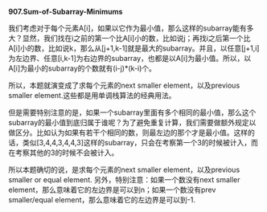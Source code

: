 **907.Sum-of-Subarray-Minimums**

我们考虑对于每个元素A[i]，如果以它作为最小值，那么这样的subarray能有多大？显然，我们找在i之前的第一个比A[i]小的数，比如说j；再找i之后第一个比A[i]小的数，比如说k，那么从[j+1,k-1]就是最大的subarray。并且，以任意[j+1,i]为左边界、任意[i,k-1]为右边界的subarray，也都是以A[i]为最小值。所以，以A[i]为最小的subarray的个数就有(i-j)*(k-i)个。

所以，本题就演变成了求每个元素的next smaller element，以及previous smaller element.这些都是用单调栈算法的经典用法。

但是需要特别注意的是，如果一个subarray里面有多个相同的最小值，那么这个subarray的最小值到底归属于谁呢？为了避免重复计算，我们需要做额外规定以做区分。比如认为如果有若干个相同的数，则最左边的那个才是最小值。这样的话，类似[3,4,4,3,4,4,3]这样的subarray，只会在考察第一个3的时候被计入，而在考察其他的3的时候不会被计入。

所以本题确切的说，是求每个元素的next smaller element，以及previous smaller or equal element. 另外，特别注意：如果一个数没有next smaller element，那么意味着它的左边界是可以到n；如果一个数没有prev smaller/equal element，那么意味着它的左边界是可以到-1.
